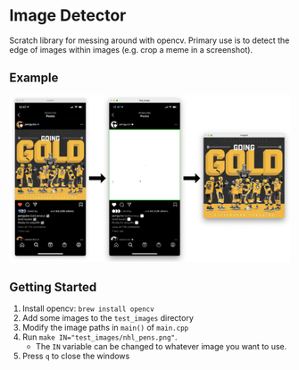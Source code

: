 # Image Detector

Scratch library for messing around with opencv. Primary use is to detect the edge of images within images (e.g. crop a meme in a screenshot).

## Example

![example.png](./example.png)

## Getting Started

1. Install opencv: `brew install opencv`
2. Add some images to the `test_images` directory
3. Modify the image paths in `main()` of `main.cpp`
4. Run `make IN="test_images/nhl_pens.png"`.
    * The `IN` variable can be changed to whatever image you want to use.
5. Press `q` to close the windows

